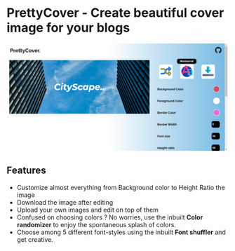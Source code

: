 # PrettyCover - Create beautiful cover image for your blogs

![](icons/PrettyCover-screenshot.png)

## Features

* Customize almost everything from Background color to Height Ratio the image
* Download the image after editing
* Upload your own images and edit on top of them
* Confused on choosing colors ? No worries, use the inbuilt **Color randomizer** to enjoy the spontaneous splash of colors.
* Choose among 5 different font-styles using the inbuilt **Font shuffler** and get creative.
